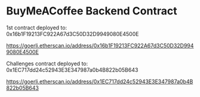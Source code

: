# BuyMeACoffee Backend Contract

1st contract deployed to: 0x16b1F19213FC922A67d3C50D32D9949080E4500E

https://goerli.etherscan.io/address/0x16b1F19213FC922A67d3C50D32D9949080E4500E

Challenges contract deployed to: 0x1EC717dd24c52943E3E347987a0b4B822b05B643

https://goerli.etherscan.io/address/0x1EC717dd24c52943E3E347987a0b4B822b05B643


